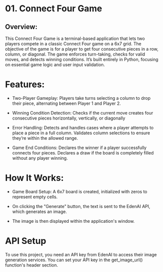 # 01. Connect Four Game

## Overview:
This Connect Four Game is a terminal-based application that lets two players compete in a classic Connect Four game on a 6x7 grid. The objective of the game is for a player to get four consecutive pieces in a row, column, or diagonal. The game enforces turn-taking, checks for valid moves, and detects winning conditions. It’s built entirely in Python, focusing on essential game logic and user input validation.

# Features:
- Two-Player Gameplay:
Players take turns selecting a column to drop their piece, alternating between Player 1 and Player 2.

- Winning Condition Detection:
Checks if the current move creates four consecutive pieces horizontally, vertically, or diagonally

- Error Handling:
  Detects and handles cases where a player attempts to place a piece in a full column.
  Validates column selections to ensure they’re within the allowed range.

- Game End Conditions:
  Declares the winner if a player successfully connects four pieces.
  Declares a draw if the board is completely filled without any player winning.


# How It Works:
- Game Board Setup:
A 6x7 board is created, initialized with zeros to represent empty cells.

- On clicking the "Generate" button, the text is sent to the EdenAI API, which generates an image.

- The image is then displayed within the application's window.

# API Setup

To use this project, you need an API key from EdenAI to access their image generation services. You can set your API key in the get_image_url() function's header section.
